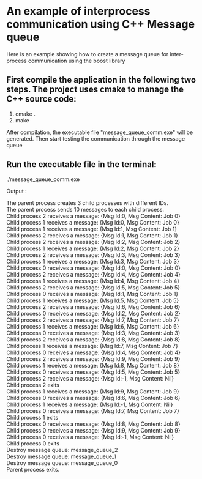 # An example of interprocess communication using C++ Message queue

Here is an example showing how to create a message queue for inter-process communication using the boost library

## First compile the application in the following two steps. The project uses cmake to manage the C++ source code:

1. cmake .
2. make

After compilation, the executable file "message_queue_comm.exe" will be generated. Then start testing the communication through the message queue

## Run the executable file in the terminal:

./message_queue_comm.exe

Output :

The parent process creates 3 child processes with different IDs. <br />
The parent process sends 10 messages to each child process. <br />
Child process 2 receives a message: {Msg Id:0, Msg Content: Job 0}<br />
Child process 1 receives a message: {Msg Id:0, Msg Content: Job 0}<br />
Child process 1 receives a message: {Msg Id:1, Msg Content: Job 1}<br />
Child process 2 receives a message: {Msg Id:1, Msg Content: Job 1}<br />
Child process 2 receives a message: {Msg Id:2, Msg Content: Job 2}<br />
Child process 1 receives a message: {Msg Id:2, Msg Content: Job 2}<br />
Child process 2 receives a message: {Msg Id:3, Msg Content: Job 3}<br />
Child process 1 receives a message: {Msg Id:3, Msg Content: Job 3}<br />
Child process 0 receives a message: {Msg Id:0, Msg Content: Job 0}<br />
Child process 2 receives a message: {Msg Id:4, Msg Content: Job 4}<br />
Child process 1 receives a message: {Msg Id:4, Msg Content: Job 4}<br />
Child process 2 receives a message: {Msg Id:5, Msg Content: Job 5}<br />
Child process 0 receives a message: {Msg Id:1, Msg Content: Job 1}<br />
Child process 1 receives a message: {Msg Id:5, Msg Content: Job 5}<br />
Child process 2 receives a message: {Msg Id:6, Msg Content: Job 6}<br />
Child process 0 receives a message: {Msg Id:2, Msg Content: Job 2}<br />
Child process 2 receives a message: {Msg Id:7, Msg Content: Job 7}<br />
Child process 1 receives a message: {Msg Id:6, Msg Content: Job 6}<br />
Child process 0 receives a message: {Msg Id:3, Msg Content: Job 3}<br />
Child process 2 receives a message: {Msg Id:8, Msg Content: Job 8}<br />
Child process 1 receives a message: {Msg Id:7, Msg Content: Job 7}<br />
Child process 0 receives a message: {Msg Id:4, Msg Content: Job 4}<br />
Child process 2 receives a message: {Msg Id:9, Msg Content: Job 9}<br />
Child process 1 receives a message: {Msg Id:8, Msg Content: Job 8}<br />
Child process 0 receives a message: {Msg Id:5, Msg Content: Job 5}<br />
Child process 2 receives a message: {Msg Id:-1, Msg Content: Nil}<br />
Child process 2 exits<br />
Child process 1 receives a message: {Msg Id:9, Msg Content: Job 9}<br />
Child process 0 receives a message: {Msg Id:6, Msg Content: Job 6}<br />
Child process 1 receives a message: {Msg Id:-1, Msg Content: Nil}<br />
Child process 0 receives a message: {Msg Id:7, Msg Content: Job 7}<br />
Child process 1 exits<br />
Child process 0 receives a message: {Msg Id:8, Msg Content: Job 8}<br />
Child process 0 receives a message: {Msg Id:9, Msg Content: Job 9}<br />
Child process 0 receives a message: {Msg Id:-1, Msg Content: Nil}<br />
Child process 0 exits<br />
Destroy message queue: message_queue_2<br />
Destroy message queue: message_queue_1<br />
Destroy message queue: message_queue_0<br />
Parent process exits.<br />

